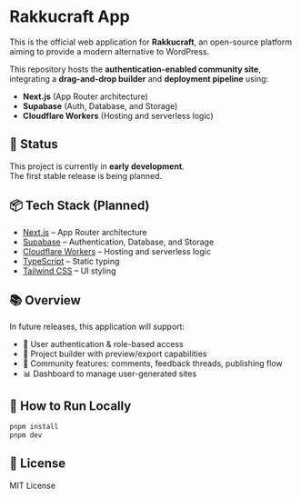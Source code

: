# Rakkucraft App

This is the official web application for **Rakkucraft**, an open-source platform aiming to provide a modern alternative to WordPress.

This repository hosts the **authentication-enabled community site**, integrating a **drag-and-drop builder** and **deployment pipeline** using:

- **Next.js** (App Router architecture)
- **Supabase** (Auth, Database, and Storage)
- **Cloudflare Workers** (Hosting and serverless logic)

## 🚧 Status

This project is currently in **early development**.  
The first stable release is being planned.

## 📦 Tech Stack (Planned)

- [Next.js](https://nextjs.org/) – App Router architecture
- [Supabase](https://supabase.com/) – Authentication, Database, and Storage
- [Cloudflare Workers](https://developers.cloudflare.com/workers/) – Hosting and serverless logic
- [TypeScript](https://www.typescriptlang.org/) – Static typing
- [Tailwind CSS](https://tailwindcss.com/) – UI styling

## 📚 Overview

In future releases, this application will support:

- 🔐 User authentication & role-based access
- 🧱 Project builder with preview/export capabilities
- 💬 Community features: comments, feedback threads, publishing flow
- 📊 Dashboard to manage user-generated sites

## 🧪 How to Run Locally

```bash
pnpm install
pnpm dev
```

## 📄 License

MIT License
